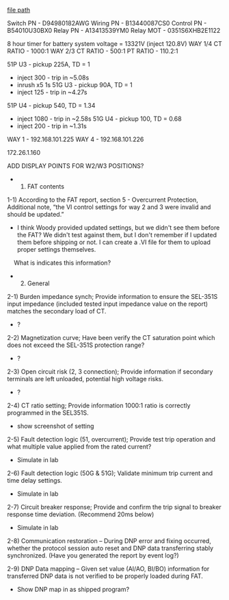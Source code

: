 
[file path](<file:///C:\Users\jnetherton\G&W Electric Co\US-PowerGridAutomation - Documents\_Lazer\Camp Humphreys (AEI) 202412 - 114822>)

Switch PN - D94980182AWG
Wiring PN - B13440087CS0
Control PN - B54010U30BX0
Relay PN - A13413539YM0
Relay MOT - 0351S6XHB2E1122

8 hour timer for battery
system voltage = 13321V (inject 120.8V)
WAY 1/4 CT RATIO - 1000:1
WAY 2/3 CT RATIO - 500:1
PT RATIO - 110.2:1


51P U3 - pickup 225A, TD = 1
- inject 300 - trip in ~5.08s
- inrush x5 1s
51G U3 - pickup 90A, TD = 1
- inject 125 - trip in ~4.27s

51P U4 - pickup 540, TD = 1.34
- inject 1080 - trip in ~2.58s
51G U4 - pickup 100, TD = 0.68
- inject 200 - trip in ~1.31s

WAY 1 - 192.168.101.225
WAY 4 - 192.168.101.226


172.26.1.160


ADD DISPLAY POINTS FOR W2/W3 POSITIONS?


- 1) FAT contents

1-1) According to the FAT report, section 5 - Overcurrent Protection, Additional note, “the VI control settings for way 2 and 3 were invalid and should be updated.”
- I think Woody provided updated settings, but we didn't see them before the FAT? We didn't test against them, but I don't remember if I updated them before shipping or not. I can create a .VI file for them to upload proper settings themselves.


    What is indicates this information?

- 2) General

2-1) Burden impedance synch; Provide information to ensure the SEL-351S input impedance (included tested input impedance value on the report) matches the secondary load of CT.  
- ?

2-2) Magnetization curve; Have been verify the CT saturation point which does not exceed the SEL-351S protection range?
- ?

2-3) Open circuit risk (2, 3 connection); Provide information if secondary terminals are left unloaded, potential high voltage risks.
- ?

2-4) CT ratio setting; Provide information 1000:1 ratio is correctly programmed in the SEL351S.
- show screenshot of setting

2-5) Fault detection logic (51, overcurrent); Provide test trip operation and what multiple value applied from the rated current?
- Simulate in lab

2-6) Fault detection logic (50G & 51G); Validate minimum trip current and time delay settings.
- Simulate in lab

2-7) Circuit breaker response; Provide and confirm the trip signal to breaker response time deviation. (Recommend 20ms below)
- Simulate in lab

2-8) Communication restoration – During DNP error and fixing occurred, whether the protocol session auto reset and DNP data transferring stably synchronized. (Have you generated the report by event log?)

2-9) DNP Data mapping – Given set value (AI/AO, BI/BO) information for transferred DNP data is not verified to be properly loaded during FAT.
- Show DNP map in as shipped program?